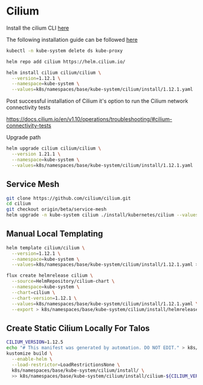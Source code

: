 # Cilium

Install the cilium CLI [here](https://docs.cilium.io/en/stable/gettingstarted/k8s-install-default/)

The following installation guide can be followed [here](https://docs.cilium.io/en/v1.9/gettingstarted/kubeproxy-free/#kubeproxy-free)

```bash
kubectl -n kube-system delete ds kube-proxy
```

```bash
helm repo add cilium https://helm.cilium.io/
```

```bash
helm install cilium cilium/cilium \
  --version=1.12.1 \
  --namespace=kube-system \
  --values=k8s/namespaces/base/kube-system/cilium/install/1.12.1.yaml
```

Post successful installation of Cilium it's option to run the Cilium network connectivity tests

https://docs.cilium.io/en/v1.10/operations/troubleshooting/#cilium-connectivity-tests

Upgrade path

```bash
helm upgrade cilium cilium/cilium \
  --version 1.21.1 \
  --namespace=kube-system \
  --values=k8s/namespaces/base/kube-system/cilium/install/1.12.1.yaml
```

## Service Mesh

```bash
git clone https://github.com/cilium/cilium.git
cd cilium
git checkout origin/beta/service-mesh
helm upgrade -n kube-system cilium ./install/kubernetes/cilium --values=../k8s-gitops/k8s/namespaces/base/kube-system/cilium/install/values.yaml
```

## Manual Local Templating

```bash
helm template cilium/cilium \
  --version=1.12.1 \
  --namespace=kube-system \
  --values=k8s/namespaces/base/kube-system/cilium/install/1.12.1.yaml > k8s/namespaces/base/kube-system/cilium/install/cilium-1-12-1.yaml
```

```bash
flux create helmrelease cilium \
  --source=HelmRepository/cilium-chart \
  --namespace=kube-system \
  --chart=cilium \
  --chart-version=1.12.1 \
  --values=k8s/namespaces/base/kube-system/cilium/install/1.12.1.yaml \
  --export > k8s/namespaces/base/kube-system/cilium/install/helmrelease.yaml
```

## Create Static Cilium Locally For Talos

```bash
CILIUM_VERSION=1.12.5
echo "# This manifest was generated by automation. DO NOT EDIT." > k8s/namespaces/base/kube-system/cilium/install/cilium-${CILIUM_VERSION}.yaml
kustomize build \
  --enable-helm \
  --load-restrictor=LoadRestrictionsNone \
  k8s/namespaces/base/kube-system/cilium/install/ \
  >> k8s/namespaces/base/kube-system/cilium/install/cilium-${CILIUM_VERSION}.yaml
```
